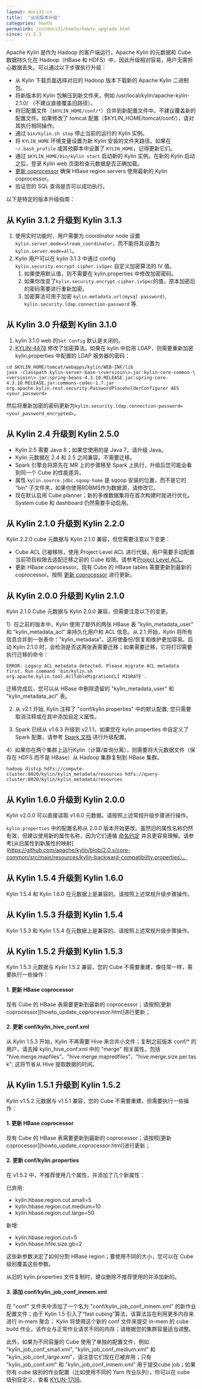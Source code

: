 ```yaml
---
layout: docs31-cn
title:  "从旧版本升级"
categories: howto
permalink: /cn/docs31/howto/howto_upgrade.html
since: v1.5.1
---
```


Apache Kylin 是作为 Hadoop 的客户端运行，Apache Kylin 的元数据和 Cube 数据持久化在 Hadoop（HBase 和 HDFS）中，因此升级相对容易，用户无需担心数据丢失。可以通过以下步骤执行升级：

* 从 Kylin 下载页面选择对应的 Hadoop 版本下载新的 Apache Kylin 二进制包。
* 将新版本的 Kylin 包解压到新文件夹，例如 /usr/local/kylin/apache-kylin-2.1.0/ （不建议直接覆盖旧路径）。
* 将旧配置文件（`$KYLIN_HOME/conf/*`）合并到新配置文件中。不建议覆盖新的配置文件。如果修改了 tomcat 配置（$KYLIN_HOME/tomcat/conf/），请对其执行相同操作。
* 通过 `bin/kylin.sh stop` 停止当前的运行的 Kylin 实例。
* 将 `KYLIN_HOME` 环境变量设置为新 Kylin 安装的文件夹路径。如果在 `~/.bash_profile` 或其他脚本中设置了 `KYLIN_HOME`，记得更新它们。
* 通过 `$KYLIN_HOME/bin/kylin start` 启动新的 Kylin 实例。在新的 Kylin 启动之后，登录 Kylin web 页面检查元数据是否正确加载。
* [更新 coprocessor](howto_update_coprocessor.html) 确保 HBase region servers 使用最新的 Kylin coprocessor。
* 验证您的 SQL 查询是否可以成功执行。

以下是特定的版本升级指南：

## 从 Kylin 3.1.2 升级到 Kylin 3.1.3
1) 使用实时功能时，用户需要为 coordinator node 设置 `kylin.server.mode=stream_coordinator`，而不能将其设置为`kylin.server.mode=all`。
2) Kylin 用户可以在 kylin 3.1.3 中通过 config `kylin.security.encrypt.cipher.ivSpec` 自定义加密算法的 IV 值。
   1. 如果使用默认值，则不需要在 kylin.properties 中修改加密密码。
   2. 如果你改变了`kylin.security.encrypt.cipher.ivSpec`的值，原本加密后的密码需要进行重新加密。 
   3. 加密算法可用于加密 `kylin.metadata.url(mysql password)`, `kylin.security.ldap.connection-password` 等.

## 从 Kylin 3.0 升级到 Kylin 3.1.0
1) kylin 3.1.0 web 的`Set Config` 默认是关闭的。
2) [KYLIN-4478](https://issues.apache.org/jira/browse/KYLIN-4478) 修改了加密算法。如果在 kylin 中启用 LDAP，则需要重新加密 kylin.properties 中配置的 LDAP 服务器的密码：

```
cd $KYLIN_HOME/tomcat/webapps/kylin/WEB-INF/lib
java -classpath kylin-server-base-\<versioin\>.jar:kylin-core-common-\<versioin\>.jar:spring-beans-4.3.10.RELEASE.jar:spring-core-4.3.10.RELEASE.jar:commons-codec-1.7.jar org.apache.kylin.rest.security.PasswordPlaceholderConfigurer AES <your_password>
```

然后将重新加密的密码更新为`kylin.security.ldap.connection-password=<your_password_encrypted>`。

## 从 Kylin 2.4 升级到 Kylin 2.5.0
* Kylin 2.5 需要 Java 8；如果您使用的是 Java 7，请升级 Java。
* Kylin 元数据在 2.4 和 2.5 之间兼容。不需要迁移。
* Spark 引擎会将原先在 MR 上的步骤移至 Spark 上执行，升级后您可能会看到同一个 Cube 的性能差异。
* 属性 `kylin.source.jdbc.sqoop-home` 是 sqoop 安装的位置，而不是它的 “bin” 子文件夹，如果你使用RDBMS作为数据源，请修改它。
* 现在默认启用 Cube planner；新的多维数据集将在首次构建时就进行优化。System cube 和 dashboard 仍然需要手动启用。

## 从 Kylin 2.1.0 升级到 Kylin 2.2.0

Kylin 2.2.0 cube 元数据与 Kylin 2.1.0 兼容，但您需要注意以下变更：
* Cube ACL 已被移除，使用 Project Level ACL 进行代替。用户需要手动配置当前项目权限去适配迁移之前的 Cube 权限。请参考[Project Level ACL](/cn/docs24/tutorial/project_level_acl.html)。
* 更新 HBase coprocessor。现有 Cube 的 HBase tables 需要更新到最新的 coprocessor。按照 [更新 coprocessor](/cn/docs24/howto/howto_update_coprocessor.html) 进行更新。

## 从 Kylin 2.0.0 升级到 Kylin 2.1.0

Kylin 2.1.0 Cube 元数据与 Kylin 2.0.0 兼容，但需要注意以下的变更。

1）在之前的版本中，Kylin 使用了额外的两张 HBase 表 "kylin_metadata_user" 和 "kylin_metadata_acl" 来持久化用户和 ACL 信息。从 2.1 开始，Kylin 将所有信息合并到一张表中："kylin_metadata"。这将使备份/恢复和维护更加容易。启动 Kylin 2.1.0 时，会检测是否这两张表需要迁移；如果需要迁移，它将打印需要执行迁移的命令：

```
ERROR: Legacy ACL metadata detected. Please migrate ACL metadata first. Run command 'bin/kylin.sh org.apache.kylin.tool.AclTableMigrationCLI MIGRATE'.
```

迁移完成后，您可以从 HBase 中删除遗留的 "kylin_metadata_user" 和 "kylin_metadata_acl" 表。

2) 从 v2.1 开始, Kylin 注释了 "conf/kylin.properties" 中的默认配置; 您只需要取消注释或在其中添加自定义属性。

3) Spark 已经从 v1.6.3 升级到 v2.1.1，如果您在 kylin.properties 中自定义了 Spark 配置，请参考 [Spark 文档](https://spark.apache.org/docs/2.1.0/) 进行升级配置。

4）如果你在两个集群上运行Kylin（计算/查询分离），则需要将大元数据文件（保存在 HDFS 而不是 HBase）从 Hadoop 集群复制到 HBase 集群。

```
hadoop distcp hdfs://compute-cluster:8020/kylin/kylin_metadata/resources hdfs://query-cluster:8020/kylin/kylin_metadata/resources
```

## 从 Kylin 1.6.0 升级到 Kylin 2.0.0

Kylin v2.0.0 可以直接读取 v1.6.0 元数据。请按照上述常规升级步骤进行操作。

`kylin.properties` 中的配置名称从 2.0.0 版本开始更改。虽然旧的属性名称仍然有效，但建议使用新的属性名称，因为它们遵循 [命名约定](/cn/development/coding_naming_convention.html) 并且更容易理解。请参考[从旧属性到新属性的映射](https://github.com/apache/kylin/blob/2.0.x/core-common/src/main/resources/kylin-backward-compatibility.properties）。

## 从 Kylin 1.5.4 升级到 Kylin 1.6.0

Kylin 1.5.4 和 Kylin 1.6.0 在元数据上是兼容的。请按照上述常规升级步骤操作。

## 从 Kylin 1.5.3 升级到 Kylin 1.5.4

Kylin 1.5.3 和 Kylin 1.5.4 在元数据上是兼容的。请按照上述常规升级步骤操作。

## 从 Kylin 1.5.2 升级到 Kylin 1.5.3

Kylin 1.5.3 元数据与 Kylin 1.5.2 兼容，您的 Cube 不需要重建，像往常一样，需要执行一些操作：

#### 1. 更新 HBase coprocessor

现有 Cube 的 HBase 表需要更新到最新的 coprocessor；请按照[更新 coprocessor][howto_update_coprocessor.html]进行更新；

#### 2. 更新 conf/kylin_hive_conf.xml

从 Kylin 1.5.3 开始，Kylin 不再需要 Hive 来合并小文件；复制之前版本 conf/* 的用户，请去掉 kylin_hive_conf.xml 中的 "merge" 相关属性，包括 "hive.merge.mapfiles"、"hive.merge.mapredfiles"、"hive.merge.size.per.task"; 这将节省从 Hive 提取数据的时间。

## 从 Kylin 1.5.1 升级到 Kylin 1.5.2

Kylin v1.5.2 元数据与 v1.5.1 兼容，您的 Cube 不需要重建，但需要执行一些操作：

#### 1. 更新 HBase coprocessor

现有 Cube 的 HBase 表需要更新到最新的 coprocessor；请按照[更新 coprocessor][howto_update_coprocessor.html]进行更新；

#### 2. 更新 conf/kylin.properties

在 v1.5.2 中，不推荐使用几个属性，并添加了几个新属性：

已弃用:

* kylin.hbase.region.cut.small=5
* kylin.hbase.region.cut.medium=10
* kylin.hbase.region.cut.large=50

新增:

* kylin.hbase.region.cut=5
* kylin.hbase.hfile.size.gb=2

这些新参数决定了如何分割 HBase region；要使用不同的大小，您可以在 Cube 级别覆盖这些参数。

从旧的 kylin.properties 文件复制时，建议删除不推荐使用的并添加新的。

#### 3. 添加 conf/kylin_job_conf_inmem.xml

在 "conf" 文件夹中添加了一个名为 "conf/kylin_job_conf_inmem.xml" 的新作业配置文件；由于 Kylin 1.5 引入了“fast cubing”算法，该算法旨在利用更多内存来进行 in-mem 聚合； Kylin 将使用这个新的 conf 文件来提交 in-mem 的 cube build 作业，该作业与正常作业请求不同的内存；请根据您的集群容量适当调整。

此外，如果为不同容量的 Cube 使用了单独的配置文件，例如 "kylin_job_conf_small.xml", "kylin_job_conf_medium.xml" 和 "kylin_job_conf_large.xml"，请注意它们现在已被弃用；只有 "kylin_job_conf.xml" 和 "kylin_job_conf_inmem.xml" 用于提交cube job；如果你有 cube 级别的作业配置（比如使用不同的 Yarn 作业队列），你可以在 cube 级别自定义，查看 [KYLIN-1706](https://issues.apache.org/jira/browse/KYLIN-1706)。
